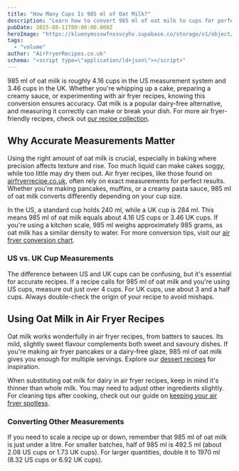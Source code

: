 ```yaml
---
title: "How Many Cups Is 985 ml of Oat Milk?"
description: "Learn how to convert 985 ml of oat milk to cups for perfect baking and cooking every time. Simple, accurate measurements for UK and US cups."
pubDate: 2025-08-11T00:00:00.000Z
heroImage: "https://klueoymssxwfnxsvcyhv.supabase.co/storage/v1/object/public/md/how-many-cups-is-985-ml-of-oat-milk-41e02479.webp"
tags:
  - "volume"
author: "AirFryerRecipes.co.uk"
schema: "<script type=\"application/ld+json\"></script>"
---
```


<p>985 ml of oat milk is roughly 4.16 cups in the US measurement system and 3.46 cups in the UK. Whether you're whipping up a cake, preparing a creamy sauce, or experimenting with air fryer recipes, knowing this conversion ensures accuracy. Oat milk is a popular dairy-free alternative, and measuring it correctly can make or break your dish. For more air fryer-friendly recipes, check out <a href=https://www.airfryerrecipe.co.uk/recipes>our recipe collection</a>.</p>  

<h2>Why Accurate Measurements Matter</h2>  
<p>Using the right amount of oat milk is crucial, especially in baking where precision affects texture and rise. Too much liquid can make cakes soggy, while too little may dry them out. Air fryer recipes, like those found on <a href=https://www.airfryerrecipe.co.uk>airfryerrecipe.co.uk</a>, often rely on exact measurements for perfect results. Whether you're making pancakes, muffins, or a creamy pasta sauce, 985 ml of oat milk converts differently depending on your cup size.</p>  

<p>In the US, a standard cup holds 240 ml, while a UK cup is 284 ml. This means 985 ml of oat milk equals about 4.16 US cups or 3.46 UK cups. If you're using a kitchen scale, 985 ml weighs approximately 985 grams, as oat milk has a similar density to water. For more conversion tips, visit our <a href=https://www.airfryerrecipe.co.uk/air-fryer-conversion-chart>air fryer conversion chart</a>.</p>  

<h3>US vs. UK Cup Measurements</h3>  
<p>The difference between US and UK cups can be confusing, but it's essential for accurate recipes. If a recipe calls for 985 ml of oat milk and you're using US cups, measure out just over 4 cups. For UK cups, use about 3 and a half cups. Always double-check the origin of your recipe to avoid mishaps.</p>  

<h2>Using Oat Milk in Air Fryer Recipes</h2>  
<p>Oat milk works wonderfully in air fryer recipes, from batters to sauces. Its mild, slightly sweet flavour complements both sweet and savoury dishes. If you're making air fryer pancakes or a dairy-free glaze, 985 ml of oat milk gives you enough for multiple servings. Explore our <a href=https://www.airfryerrecipe.co.uk/recipe-category/dessert>dessert recipes</a> for inspiration.</p>  

<p>When substituting oat milk for dairy in air fryer recipes, keep in mind it's thinner than whole milk. You may need to adjust other ingredients slightly. For cleaning tips after cooking, check out our guide on <a href=https://www.airfryerrecipe.co.uk/air-fryer-cleaner>keeping your air fryer spotless</a>.</p>  

<h3>Converting Other Measurements</h3>  
<p>If you need to scale a recipe up or down, remember that 985 ml of oat milk is just under a litre. For smaller batches, half of 985 ml is 492.5 ml (about 2.08 US cups or 1.73 UK cups). For larger quantities, double it to 1970 ml (8.32 US cups or 6.92 UK cups).</p>